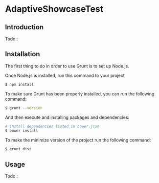 # AdaptiveShowcaseTest

## Introduction

Todo :

## Installation

The first thing to do in order to use Grunt is to set up Node.js.

Once Node.js is installed, run this command to your project

```sh
$ npm install
```

To make sure Grunt has been properly installed, you can run the following command:

```sh
$ grunt --version
```

And then execute and installing packages and dependencies:


```sh
# install dependencies listed in bower.json
$ bower install
```
To make the minimize version of the project run the following command:

```sh
$ grunt dist
```

## Usage

Todo :

